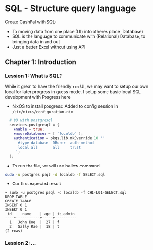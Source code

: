# SQL - Structure query language

Create CashPal with SQL:

- To moving data from one place (UI) into otheres place (Database)
- SQL is the language to communicate with (Relational) Database, to bringing data in and out
- Just a better Excel without using API

## Chapter 1: Introduction

### Lession 1: What is SQL?

While it great to have the friendly `run` UI, we may want to setup our own local for later progress in guess mode. I setup some basic local SQL development with Posgress here

- NixOS to install posgress: Added to config session in `/etc/nixos/configuration.nix`

```nix
  # DB with postgresql
  services.postgresql = {
    enable = true;
    ensureDatabases = [ "localdb" ];
    authentication = pkgs.lib.mkOverride 10 ''
      #type database  DBuser  auth-method
      local all       all     trust
    '';
  };
```

- To run the file, we will use bellow command

```sh
sudo -u postgres psql -d localdb -f SELECT.sql
```

- Our first expected result

```
→ sudo -u postgres psql -d localdb -f CH1-L01-SELECT.sql
DROP TABLE
CREATE TABLE
INSERT 0 1
INSERT 0 1
 id |   name    | age | is_admin
----+-----------+-----+----------
  1 | John Doe  |  27 | f
  2 | Sally Rae |  18 | t
(2 rows)

```

### Lession 2: ...
